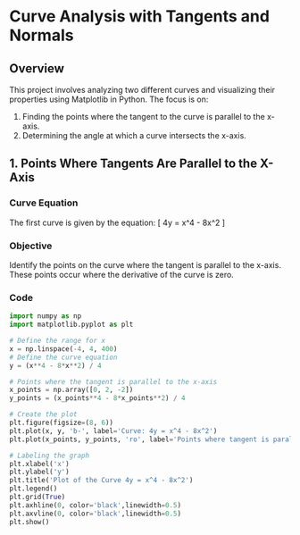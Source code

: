 # Curve Analysis with Tangents and Normals

## Overview

This project involves analyzing two different curves and visualizing their properties using Matplotlib in Python. The focus is on:
1. Finding the points where the tangent to the curve is parallel to the x-axis.
2. Determining the angle at which a curve intersects the x-axis.

## 1. Points Where Tangents Are Parallel to the X-Axis

### Curve Equation

The first curve is given by the equation:
\[ 4y = x^4 - 8x^2 \]

### Objective

Identify the points on the curve where the tangent is parallel to the x-axis. These points occur where the derivative of the curve is zero.

### Code

```python
import numpy as np
import matplotlib.pyplot as plt

# Define the range for x
x = np.linspace(-4, 4, 400)
# Define the curve equation
y = (x**4 - 8*x**2) / 4

# Points where the tangent is parallel to the x-axis
x_points = np.array([0, 2, -2])
y_points = (x_points**4 - 8*x_points**2) / 4

# Create the plot
plt.figure(figsize=(8, 6))
plt.plot(x, y, 'b-', label='Curve: 4y = x^4 - 8x^2')
plt.plot(x_points, y_points, 'ro', label='Points where tangent is parallel to x-axis')

# Labeling the graph
plt.xlabel('x')
plt.ylabel('y')
plt.title('Plot of the Curve 4y = x^4 - 8x^2')
plt.legend()
plt.grid(True)
plt.axhline(0, color='black',linewidth=0.5)
plt.axvline(0, color='black',linewidth=0.5)
plt.show()
